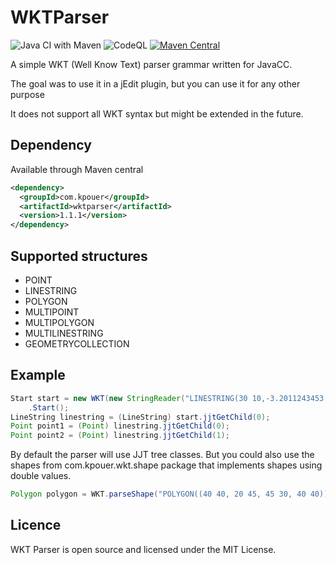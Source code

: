 # WKTParser
![Java CI with Maven](https://github.com/kpouer/WKTParser/workflows/Java%20CI%20with%20Maven/badge.svg)
![CodeQL](https://github.com/kpouer/WKTParser/workflows/CodeQL/badge.svg)
[![Maven Central](https://img.shields.io/maven-central/v/com.kpouer/wktparser)](https://central.sonatype.com/artifact/com.kpouer/wktparser/1.1.1/versions)

A simple WKT (Well Know Text) parser grammar written for JavaCC.

The goal was to use it in a jEdit plugin, but you can use it for any other purpose

It does not support all WKT syntax but might be extended in the future.

## Dependency

Available through Maven central

```xml
<dependency>
  <groupId>com.kpouer</groupId>
  <artifactId>wktparser</artifactId>
  <version>1.1.1</version>
</dependency>
```

## Supported structures

* POINT
* LINESTRING
* POLYGON
* MULTIPOINT
* MULTIPOLYGON
* MULTILINESTRING
* GEOMETRYCOLLECTION

## Example

```java
Start start = new WKT(new StringReader("LINESTRING(30 10,-3.2011243453   -101.12124240)"))
    .Start();
LineString linestring = (LineString) start.jjtGetChild(0);
Point point1 = (Point) linestring.jjtGetChild(0);
Point point2 = (Point) linestring.jjtGetChild(1);
```
By default the parser will use JJT tree classes. But you could also use the shapes from
com.kpouer.wkt.shape package that implements shapes using double values.

```java
Polygon polygon = WKT.parseShape("POLYGON((40 40, 20 45, 45 30, 40 40))");
```

## Licence

WKT Parser is open source and licensed under the MIT License.